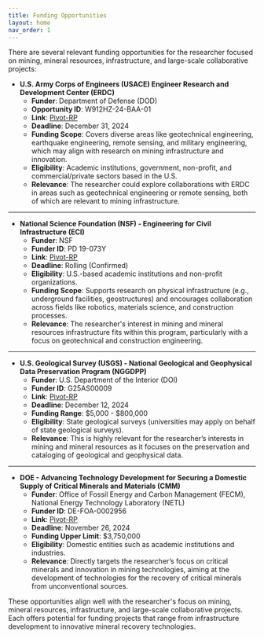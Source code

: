 ```yaml
---
title: Funding Opportunities
layout: home
nav_order: 1
---
```


There are several relevant funding opportunities for the researcher focused on mining, mineral resources, infrastructure, and large-scale collaborative projects:

- **U.S. Army Corps of Engineers (USACE) Engineer Research and Development Center (ERDC)**
   - **Funder**: Department of Defense (DOD)
   - **Opportunity ID**: W912HZ-24-BAA-01
   - **Link**: [Pivot-RP](https://pivot.proquest.com/funding_opps/648388d2-2449-497f-9b13-d1d75de8f0f3)
   - **Deadline**: December 31, 2024
   - **Funding Scope**: Covers diverse areas like geotechnical engineering, earthquake engineering, remote sensing, and military engineering, which may align with research on mining infrastructure and innovation.
   - **Eligibility**: Academic institutions, government, non-profit, and commercial/private sectors based in the U.S.
   - **Relevance**: The researcher could explore collaborations with ERDC in areas such as geotechnical engineering or remote sensing, both of which are relevant to mining infrastructure.

---

- **National Science Foundation (NSF) - Engineering for Civil Infrastructure (ECI)**
   - **Funder**: NSF
   - **Funder ID**: PD 19-073Y
   - **Link**: [Pivot-RP](https://pivot.proquest.com/funding_opps/ffcb48b4-7aa0-47a2-9b3d-d1d75de8f0f3)
   - **Deadline**: Rolling (Confirmed)
   - **Eligibility**: U.S.-based academic institutions and non-profit organizations.
   - **Funding Scope**: Supports research on physical infrastructure (e.g., underground facilities, geostructures) and encourages collaboration across fields like robotics, materials science, and construction processes.
   - **Relevance**: The researcher's interest in mining and mineral resources infrastructure fits within this program, particularly with a focus on geotechnical and construction engineering.

---

- **U.S. Geological Survey (USGS) - National Geological and Geophysical Data Preservation Program (NGGDPP)**
   - **Funder**: U.S. Department of the Interior (DOI)
   - **Funder ID**: G25AS00009
   - **Link**: [Pivot-RP](https://pivot.proquest.com/funding_opps/cedfac22-477c-450f-b681-d1d75de8f0f3)
   - **Deadline**: December 12, 2024
   - **Funding Range**: $5,000 - $800,000
   - **Eligibility**: State geological surveys (universities may apply on behalf of state geological surveys).
   - **Relevance**: This is highly relevant for the researcher’s interests in mining and mineral resources as it focuses on the preservation and cataloging of geological and geophysical data.

---

- **DOE - Advancing Technology Development for Securing a Domestic Supply of Critical Minerals and Materials (CMM)**
   - **Funder**: Office of Fossil Energy and Carbon Management (FECM), National Energy Technology Laboratory (NETL)
   - **Funder ID**: DE-FOA-0002956
   - **Link**: [Pivot-RP](https://pivot.proquest.com/funding_opps/de383c2f-ac94-48de-808d-f2f1552f7976)
   - **Deadline**: November 26, 2024
   - **Funding Upper Limit**: $3,750,000
   - **Eligibility**: Domestic entities such as academic institutions and industries.
   - **Relevance**: Directly targets the researcher’s focus on critical minerals and innovation in mining technologies, aiming at the development of technologies for the recovery of critical minerals from unconventional sources.

These opportunities align well with the researcher's focus on mining, mineral resources, infrastructure, and large-scale collaborative projects. Each offers potential for funding projects that range from infrastructure development to innovative mineral recovery technologies. 

